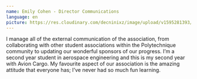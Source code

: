 ```yaml
---
name: Emily Cohen - Director Communications
language: en
picture: https://res.cloudinary.com/decninixz/image/upload/v1595281393/Emily_red_bddgmy.jpg
---
```

I manage all of the external communication of the association, from collaborating with other student associations within the Polytechnique community to updating our wonderful sponsors of our progress. I’m a second year student in aerospace engineering and this is my second year with Avion Cargo. My favourite aspect of our association is the amazing attitude that everyone has; I’ve never had so much fun learning.